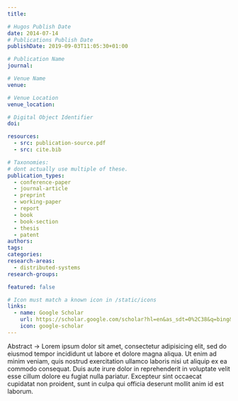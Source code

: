 ```yaml
---
title:

# Hugos Publish Date
date: 2014-07-14
# Publications Publish Date
publishDate: 2019-09-03T11:05:30+01:00

# Publication Name
journal:

# Venue Name
venue:

# Venue Location
venue_location:

# Digital Object Identifier
doi:

resources:
  - src: publication-source.pdf
  - src: cite.bib

# Taxonomies:
# dont actually use multiple of these. 
publication_types:
  - conference-paper
  - journal-article
  - preprint
  - working-paper
  - report
  - book
  - book-section
  - thesis
  - patent
authors:
tags:
categories:
research-areas:
  - distributed-systems
research-groups:

featured: false

# Icon must match a known icon in /static/icons
links:
  - name: Google Scholar
    url: https://scholar.google.com/scholar?hl=en&as_sdt=0%2C38&q=bing&btnG=
    icon: google-scholar
---
```


Abstract -> Lorem ipsum dolor sit amet, consectetur adipisicing elit, sed do eiusmod tempor incididunt ut labore et dolore magna aliqua. Ut enim ad minim veniam, quis nostrud exercitation ullamco laboris nisi ut aliquip ex ea commodo consequat. Duis aute irure dolor in reprehenderit in voluptate velit esse cillum dolore eu fugiat nulla pariatur. Excepteur sint occaecat cupidatat non proident, sunt in culpa qui officia deserunt mollit anim id est laborum.
